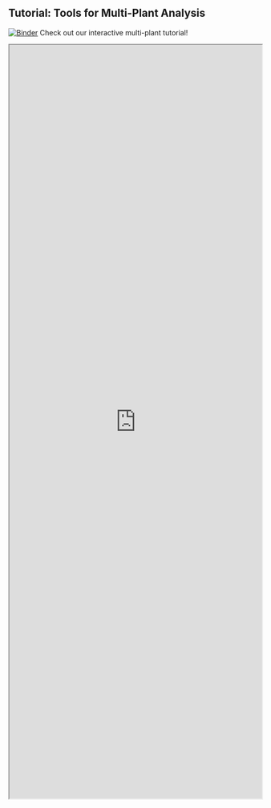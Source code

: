 ## Tutorial: Tools for Multi-Plant Analysis


[![Binder](https://mybinder.org/badge_logo.svg)](https://mybinder.org/v2/gh/danforthcenter/plantcv-tutorial-v4-multiobject/HEAD?labpath=index.ipynb) Check out our interactive multi-plant tutorial! 

<iframe src="https://nbviewer.jupyter.org/github/danforthcenter/plantcv-tutorial-v4-multiobject/blob/main/index.ipynb" width="100%" height="1500px"></iframe>
